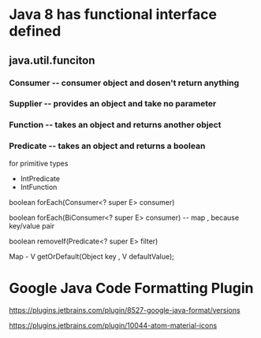 # Java 8 has functional interface defined

## java.util.funciton

### Consumer -- consumer object and dosen't return anything

### Supplier -- provides an object and take no parameter

### Function -- takes an object and returns another object

### Predicate -- takes an object and returns a boolean

for primitive types

- IntPredicate
- IntFunction

boolean forEach(Consumer<? super E> consumer)

boolean forEach(BiConsumer<? super E> consumer) -- map , because key/value pair

boolean removeIf(Predicate<? super E> filter)

Map -
V getOrDefault(Object key , V defaultValue);

# Google Java Code Formatting Plugin

https://plugins.jetbrains.com/plugin/8527-google-java-format/versions

https://plugins.jetbrains.com/plugin/10044-atom-material-icons